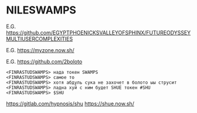 # NILESWAMPS

E.G. https://github.com/EGYPTPHOENICKSVALLEYOFSPHINX/FUTUREODYSSEYMULTIUSERCOMPLEXITIES

E.G. https://myzone.now.sh/

E.G. https://github.com/2boloto

```
<FINRASTUDSWAMPS> нада токен SWAMPS
<FINRASTUDSWAMPS> самое то
<FINRASTUDSWAMPS> хотя абдуль сука не захочет в болото ыы струсит
<FINRASTUDSWAMPS> ладна хуй с ним будет SHUE токен #SHU
<FINRASTUDSWAMPS> $SHU
```

https://gitlab.com/hypnosis/shu https://shue.now.sh/
